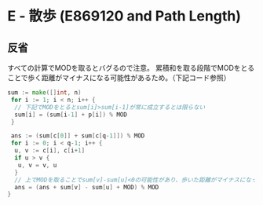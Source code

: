 # E - 散歩 (E869120 and Path Length)

## 反省

すべての計算でMODを取るとバグるので注意。
累積和を取る段階でMODをとることで歩く距離がマイナスになる可能性があるため。（下記コード参照）

```go
sum := make([]int, n)
 for i := 1; i < n; i++ {
  // 下記でMODをとるとsum[i]>sum[i-1]が常に成立するとは限らない
  sum[i] = (sum[i-1] + p[i]) % MOD
 }

 ans := (sum[c[0]] + sum[c[q-1]]) % MOD
 for i := 0; i < q-1; i++ {
  u, v := c[i], c[i+1]
  if u > v {
   u, v = v, u
  }
  // 上でMODを取ることでsum[v]-sum[u]<0の可能性があり、歩いた距離がマイナスになってしまう。
  ans = (ans + sum[v] - sum[u] + MOD) % MOD
}
```
